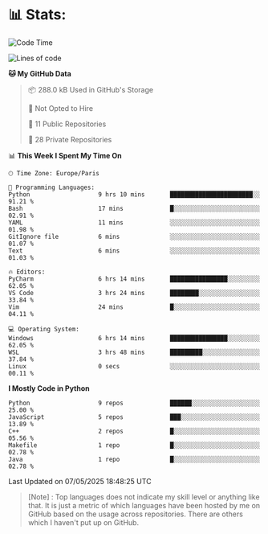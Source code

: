 

<h1>📊 Stats:</h1>

<!--START_SECTION:waka-->
![Code Time](http://img.shields.io/badge/Code%20Time-869%20hrs%2028%20mins-blue)

![Lines of code](https://img.shields.io/badge/From%20Hello%20World%20I%27ve%20Written-6.6%20million%20lines%20of%20code-blue)

**🐱 My GitHub Data** 

> 📦 288.0 kB Used in GitHub's Storage 
 > 
> 🚫 Not Opted to Hire
 > 
> 📜 11 Public Repositories 
 > 
> 🔑 28 Private Repositories 
 > 
📊 **This Week I Spent My Time On** 

```text
🕑︎ Time Zone: Europe/Paris

💬 Programming Languages: 
Python                   9 hrs 10 mins       ███████████████████████░░   91.21 % 
Bash                     17 mins             █░░░░░░░░░░░░░░░░░░░░░░░░   02.91 % 
YAML                     11 mins             ░░░░░░░░░░░░░░░░░░░░░░░░░   01.98 % 
GitIgnore file           6 mins              ░░░░░░░░░░░░░░░░░░░░░░░░░   01.07 % 
Text                     6 mins              ░░░░░░░░░░░░░░░░░░░░░░░░░   01.03 % 

🔥 Editors: 
PyCharm                  6 hrs 14 mins       ████████████████░░░░░░░░░   62.05 % 
VS Code                  3 hrs 24 mins       ████████░░░░░░░░░░░░░░░░░   33.84 % 
Vim                      24 mins             █░░░░░░░░░░░░░░░░░░░░░░░░   04.11 % 

💻 Operating System: 
Windows                  6 hrs 14 mins       ████████████████░░░░░░░░░   62.05 % 
WSL                      3 hrs 48 mins       █████████░░░░░░░░░░░░░░░░   37.84 % 
Linux                    0 secs              ░░░░░░░░░░░░░░░░░░░░░░░░░   00.11 % 
```

**I Mostly Code in Python** 

```text
Python                   9 repos             ██████░░░░░░░░░░░░░░░░░░░   25.00 % 
JavaScript               5 repos             ███░░░░░░░░░░░░░░░░░░░░░░   13.89 % 
C++                      2 repos             █░░░░░░░░░░░░░░░░░░░░░░░░   05.56 % 
Makefile                 1 repo              █░░░░░░░░░░░░░░░░░░░░░░░░   02.78 % 
Java                     1 repo              █░░░░░░░░░░░░░░░░░░░░░░░░   02.78 % 
```




 Last Updated on 07/05/2025 18:48:25 UTC
<!--END_SECTION:waka-->

 > [Note] : Top languages does not indicate my skill level or anything like that. It is just a metric of which languages have been hosted by me on GitHub based on the usage across repositories. There are others which I haven't put up on GitHub.</span>
